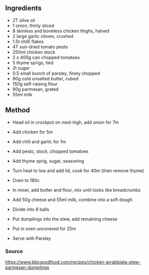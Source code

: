 ## Ingredients

* 2T olive oil
* 1 onion, thinly sliced
* 8 skinless and boneless chicken thighs, halved
* 2 large garlic cloves, crushed
* 1.5t chilli flakes
* 4T sun-dried tomato pesto
* 250ml chicken stock
* 2 x 400g can chopped tomatoes
* 5 thyme sprigs, tied
* 2t sugar
* 0.5 small bunch of parsley, finely chopped
* 80g cold unsalted butter, cubed
* 150g self-raising flour
* 80g parmesan, grated
* 55ml milk

## Method

* Head oil in crockpot on med-high, add onion for 7m
* Add chicken for 5m
* Add chili and garlic for 1m
* Add pesto, stock, chopped tomatoes
* Add thyme sprig, sugar, seasoning
* Turn heat to low and add lid, cook for 40m (then remove thyme)

* Oven to 180c
* In mixer, add butter and flour, mix until looks like breadcrumbs
* Add 50g cheese and 55ml milk, combine into a soft dough
* Divide into 8 balls
* Put dumplings into the stew, add remaining cheese
* Put in oven uncovered for 25m
* Serve with Parsley


### Source

https://www.bbcgoodfood.com/recipes/chicken-arrabbiata-stew-parmesan-dumplings
